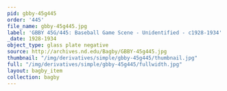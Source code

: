 ```yaml
---
pid: gbby-45g445
order: '445'
file_name: gbby-45g445.jpg
label: 'GBBY 45G/445: Baseball Game Scene - Unidentified - c1928-1934'
_date: 1928-1934
object_type: glass plate negative
source: http://archives.nd.edu/Bagby/GBBY-45g445.jpg
thumbnail: "/img/derivatives/simple/gbby-45g445/thumbnail.jpg"
full: "/img/derivatives/simple/gbby-45g445/fullwidth.jpg"
layout: bagby_item
collection: bagby
---
```

